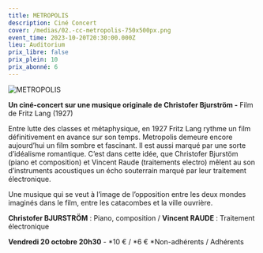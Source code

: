 ```yaml
---
title: METROPOLIS
description: Ciné Concert
cover: /medias/02.-cc-metropolis-750x500px.png
event_time: 2023-10-20T20:30:00.000Z
lieu: Auditorium
prix_libre: false
prix_plein: 10
prix_abonné: 6
---
```

![METROPOLIS](/medias/02.-cc-metropolis-750x500px.png "METROPOLIS")

**Un ciné-concert sur une musique originale de Christofer Bjurström -** Film de Fritz Lang (1927)

Entre lutte des classes et métaphysique, en 1927 Fritz Lang rythme un film définitivement en avance sur son temps. Metropolis demeure encore aujourd’hui un film sombre et fascinant. Il est aussi marqué par une sorte d’idéalisme romantique. C’est dans cette idée, que Christofer Bjurstöm (piano et composition) et Vincent Raude (traitements electro) mêlent au son d’instruments acoustiques un écho souterrain marqué par leur traitement électronique.

Une musique qui se veut à l’image de l’opposition entre les deux mondes
imaginés dans le film, entre les catacombes et la ville ouvrière.

**Christofer BJURSTRÖM** : Piano, composition  /  **Vincent RAUDE** : Traitement électronique



**Vendredi 20 octobre 20h30**  -  \*10 € / \*6 € *Non-adhérents / Adhérents